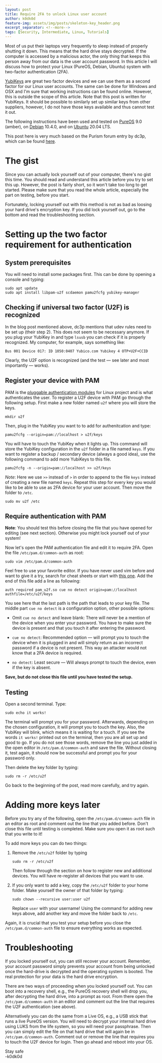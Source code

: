 ```yaml
---
layout: post
title: Require 2FA to unlock Linux user account
author: k0dk0d
feature-img: assets/img/posts/skeleton-key_header.png
excerpt_separator: <!--more-->
tags: [Security, Intermediate, Linux, Tutorials]
---
```


Most of us put their laptops very frequently to sleep instead of properly shutting it down. This means that the hard drive stays decrypted. If the computer is accessed by a malicious actor, the only thing that keeps this person away from our data is the user account password. In this article I will discuss how to protect your Linux (PureOS, Debian, Ubuntu) system with two-factor authentication (2FA).

<!--more-->

<a href="https://www.yubico.com/" target="_blank">YubiKeys</a> are great two factor devices and we can use them as a second factor for our Linux user accounts. The same can be done for Windows and OSX and I'm sure that working instructions can be found online. However, this is outside the scope of this article. Note that this post is written for YubiKeys. It should be possible to similarly set up similar keys from other suppliers, however, I do not have those keys available and thus cannot test it out.

The following instructions have been used and tested on <a href="https://pureos.net" target="_blank">PureOS</a> 9.0 (amber), on <a href="https://www.debian.org/" target="_blank">Debian</a> 10.4.0, and on <a href="https://ubuntu.com" target="_blank">Ubuntu</a> 20.04 LTS.

This post here is very much based on the Purism forum entry by dc3p, which can be found <a href="https://forums.puri.sm/t/pureos-how-to-system-u2f-authentication/5552" target="_blank">here</a>.

# The gist

Since you can actually lock yourself out of your computer, there's no gist this time. You should read and understand this article before you try to set this up. However, the post is fairly short, so it won't take too long to get started. Please make sure that you read the whole article, especially the part on testing, before you start.

Fortunately, locking yourself out with this method is not as bad as loosing your hard drive's encryption key. If you did lock yourself out, go to the bottom and read the troubleshooting section.

# Setting up the two factor requirement for authentication

## System prerequisites

You will need to install some packages first. This can be done by opening a console and typing:

    sudo apt update
    sudo apt install libpam-u2f scdaemon pamu2fcfg yubikey-manager



## Checking if universal two factor (U2F) is recognized

In the blog post mentioned above, dc3p mentions that udev rules need to be set up (their step 2). This does not seem to be necessary anymore. If you plug your YubiKey in and type `lsusb` you can check if it is properly recognized. My computer, for example, says something like:

    Bus 001 Device 017: ID 1050:0407 Yubico.com Yubikey 4 OTP+U2F+CCID

Clearly, the U2F option is recognized (and the test — see later and most importantly — works).


## Register your device with PAM

PAM is the <a href="http://www.linux-pam.org/" target="_blank">pluggable authentication modules</a> for Linux project and is what authenticates the user. To register a U2F device with PAM go through the following setup. First make a new folder named `u2f` where you will store the keys.

    mkdir u2f

Then, plug in the YubiKey you want to to add for authenitcation and type:

    pamu2fcfg --origin=pam://localhost > u2f/keys

You will have to touch the YubiKey when it lights up. This command will store the YubiKey configuration in the `u2f` folder in a file named `keys`. If you want to register a backup / secondary device (always a good idea), use the following command to add more YubiKeys to this file.

    pamu2fcfg -n --origin=pam://localhost >> u2f/keys

*Note*: Here we use `>>` instead of `>` in order to append to the file `keys` instead of creating a new file named `keys`. Repeat this step for every key you would like to be able to use as 2FA device for your user account. Then move the folder to `/etc`.

    sudo mv u2f /etc

## Require authentication with PAM

**Note**: You should test this before closing the file that you have opened for editing (see next section). Otherwise you might lock yourself out of your system!

Now let's open the PAM authentication file and edit it to require 2FA. Open the file `/etc/pam.d/common-auth` as root:

    sudo vim /etc/pam.d/common-auth

Feel free to use your favorite editor. If you have never used vim before and want to give it a try, search for cheat sheets or start with <a href="http://www.atmos.albany.edu/daes/atmclasses/atm350/vi_cheat_sheet.pdf" target="_blank">this one</a>. Add the end of this file add a line as following:

    auth required pam_u2f.so cue no detect origin=pam://localhost authfile=/etc/u2f/keys

You see here that the last path is the path that leads to your key file. The middle part `cue no detect` is a configuration option, other possible options:

* Omit `cue no detect` and leave blank: There will never be a mention of the device when you enter your password. You have to make sure the device is present and that you touch it after entering the password.

* `cue no detect`: Recommended option — will prompt you to touch the device when it is plugged in and will simply return as an incorrect password if a device is not present. This way an attacker would not know that a 2FA device is required.

* `no detect`: Least secure — Will always prompt to touch the device, even if the key is absent.

**Save, but do not close this file until you have tested the setup.**

## Testing

Open a second terminal. Type:

    sudo echo it works!

The terminal will prompt you for your password. Afterwards, depending on the chosen configuration, it will prompt you to touch the key. Also, the YubiKey will blink, which means it is waiting for a touch. If you see the words `it works!` printed out on the terminal, then you are all set up and good to go. If you do not see those words, remove the line you just added in the open editor in `/etc/pam.d/common-auth` and save the file. Without closing it, test again, it should now be successful and prompt you for your password only. 

Then delete the key folder by typing:

    sudo rm -r /etc/u2f

Go back to the beginning of the post, read more carefully, and try again.

# Adding more keys later

Before you try any of the following, open the `/etc/pam.d/common-auth` file in an editor as root and comment out the line that you added before. Don't close this file until testing is completed. Make sure you open it as root such that you write to it! 

To add more keys you can do two things:

 1. Remove the `/etc/u2f` folder by typing
     
        sudo rm -r /etc/u2f

    Then follow through the section on how to register new and additional devices. You will have re-register all devices that you want to use.

 2. If you only want to add a key, copy the `/etc/u2f` folder to your home folder. Make yourself the owner of that folder by typing:

        sudo chown --recursive user:user u2f
 
    Replace `user` with your username! Using the command for adding new keys above, add another key and move the folder back to `/etc`.

Again, it is crucial that you test your setup before you close the `/etc/pam.d/common-auth` file to ensure everything works as expected.


# Troubleshooting

If you locked yourself out, you can still recover your account. Remember, your account password simply prevents your account from being unlocked once the hard-drive is decrypted and the operating system is booted. The real protection for your data is the hard drive encryption. 

There are two ways of proceeding when you locked yourself out. You can boot into a recovery shell, e.g., the PureOS recovery shell will drop you, after decrypting the hard drive, into a prompt as root. From there open the `/etc/pam.d/common-auth` in an editor and comment out the line that requires the U2F authentication (see above).

Alternatively you can do the same from a Live OS, e.g., a USB stick that runs a live PureOS version. You will need to decrypt your internal hard drive using LUKS from the life system, so you will need your passphrase. Then you can simply edit the file on that hard drive that will again be in `/etc/pam.d/common-auth`. Comment out or remove the line that requires you to touch the U2F device for login. Then go ahead and reboot into your OS.

Stay safe  
-k0dk0d

